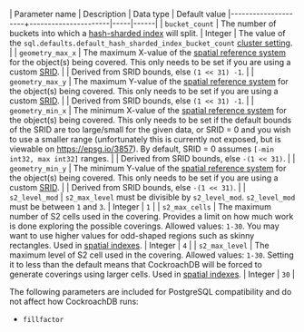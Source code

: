 | Parameter name | Description | Data type | Default value
|---------------------+----------------------|-----|------|
| `bucket_count` | The number of buckets into which a [hash-sharded index](hash-sharded-indexes.html) will split. | Integer | The value of the `sql.defaults.default_hash_sharded_index_bucket_count` [cluster setting](cluster-settings.html). |
| `geometry_max_x` | The maximum X-value of the [spatial reference system](architecture/glossary.html#spatial-reference-system) for the object(s) being covered. This only needs to be set if you are using a custom [SRID](architecture/glossary.html#srid). | | Derived from SRID bounds, else `(1 << 31) -1`. |
| `geometry_max_y` | The maximum Y-value of the [spatial reference system](architecture/glossary.html#spatial-reference-system) for the object(s) being covered. This only needs to be set if you are using a custom [SRID](architecture/glossary.html#srid). | | Derived from SRID bounds, else `(1 << 31) -1`. |
| `geometry_min_x` | The minimum X-value of the [spatial reference system](architecture/glossary.html#spatial-reference-system) for the object(s) being covered. This only needs to be set if the default bounds of the SRID are too large/small for the given data, or SRID = 0 and you wish to use a smaller range (unfortunately this is currently not exposed, but is viewable on <https://epsg.io/3857>). By default, SRID = 0 assumes `[-min int32, max int32]` ranges. | | Derived from SRID bounds, else `-(1 << 31)`. |
| `geometry_min_y` | The minimum Y-value of the [spatial reference system](architecture/glossary.html#spatial-reference-system) for the object(s) being covered. This only needs to be set if you are using a custom [SRID](architecture/glossary.html#srid). | | Derived from SRID bounds, else `-(1 << 31)`. |
| `s2_level_mod` | `s2_max_level` must be divisible by `s2_level_mod`. `s2_level_mod` must be between `1` and `3`. | Integer | `1` |
| `s2_max_cells` | The maximum number of S2 cells used in the covering. Provides a limit on how much work is done exploring the possible coverings. Allowed values: `1-30`. You may want to use higher values for odd-shaped regions such as skinny rectangles. Used in [spatial indexes](spatial-indexes.html). | Integer | `4` |
| `s2_max_level` | The maximum level of S2 cell used in the covering. Allowed values: `1-30`. Setting it to less than the default means that CockroachDB will be forced to generate coverings using larger cells. Used in [spatial indexes](spatial-indexes.html). | Integer | `30` |

The following parameters are included for PostgreSQL compatibility and do not affect how CockroachDB runs:

- `fillfactor`
